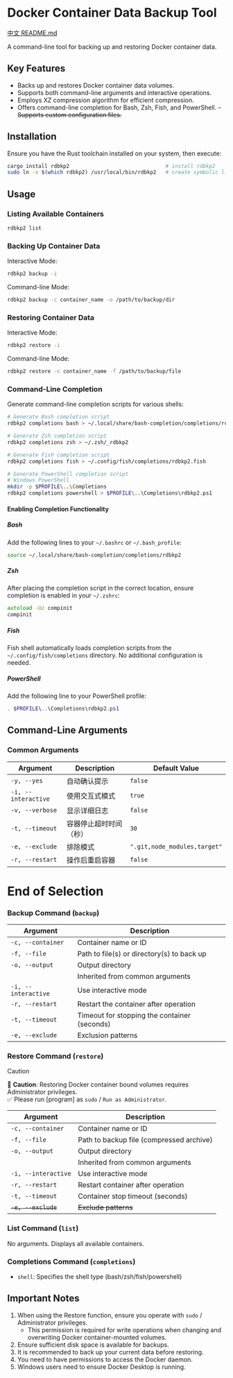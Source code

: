# Docker Container Data Backup Tool

[中文 README.md](./README_CN.md)

A command-line tool for backing up and restoring Docker container data.

## Key Features

- Backs up and restores Docker container data volumes.
- Supports both command-line arguments and interactive operations.
- Employs XZ compression algorithm for efficient compression.
- Offers command-line completion for Bash, Zsh, Fish, and PowerShell.
~~- Supports custom configuration files.~~

## Installation

Ensure you have the Rust toolchain installed on your system, then execute:

```bash
cargo install rdbkp2                               # install rdbkp2
sudo ln -s $(which rdbkp2) /usr/local/bin/rdbkp2   # create symbolic link for sudo execution
```

## Usage

### Listing Available Containers

```bash
rdbkp2 list
```

### Backing Up Container Data

Interactive Mode:

```bash
rdbkp2 backup -i
```

Command-line Mode:

```bash
rdbkp2 backup -c container_name -o /path/to/backup/dir
```

### Restoring Container Data

Interactive Mode:

```bash
rdbkp2 restore -i
```

Command-line Mode:

```bash
rdbkp2 restore -c container_name -f /path/to/backup/file
```

### Command-Line Completion

Generate command-line completion scripts for various shells:

```bash
# Generate Bash completion script
rdbkp2 completions bash > ~/.local/share/bash-completion/completions/rdbkp2

# Generate Zsh completion script
rdbkp2 completions zsh > ~/.zsh/_rdbkp2

# Generate Fish completion script
rdbkp2 completions fish > ~/.config/fish/completions/rdbkp2.fish

# Generate PowerShell completion script
# Windows PowerShell
mkdir -p $PROFILE\..\Completions
rdbkp2 completions powershell > $PROFILE\..\Completions\rdbkp2.ps1
```

#### Enabling Completion Functionality

##### Bash

Add the following lines to your `~/.bashrc` or `~/.bash_profile`:

```bash
source ~/.local/share/bash-completion/completions/rdbkp2
```

##### Zsh

After placing the completion script in the correct location, ensure completion is enabled in your `~/.zshrc`:

```zsh
autoload -Uz compinit
compinit
```

##### Fish

Fish shell automatically loads completion scripts from the `~/.config/fish/completions` directory. No additional configuration is needed.

##### PowerShell

Add the following line to your PowerShell profile:

```powershell
. $PROFILE\..\Completions\rdbkp2.ps1
```

## Command-Line Arguments

### Common Arguments

| Argument             | Description                      | Default Value                      |
|----------------------|----------------------------------|------------------------------------|
| `-y, --yes`          | 自动确认提示                     | `false`                            |
| `-i, --interactive`  | 使用交互式模式                   | `true`                             |
| `-v, --verbose`      | 显示详细日志                     | `false`                            |
| `-t, --timeout`      | 容器停止超时时间（秒）           | `30`                               |
| `-e, --exclude`      | 排除模式                         | `".git,node_modules,target"`       |
| `-r, --restart`      | 操作后重启容器                   | `false`                            |

# End of Selection

### Backup Command (`backup`)

| Argument             | Description                                      |
|----------------------|--------------------------------------------------|
| `-c, --container`    | Container name or ID                             |
| `-f, --file`         | Path to file(s) or directory(s) to back up       |
| `-o, --output`       | Output directory                                 |
|                      | Inherited from common arguments                  |
| `-i, --interactive`  | Use interactive mode                             |
| `-r, --restart`      | Restart the container after operation            |
| `-t, --timeout`      | Timeout for stopping the container (seconds)     |
| `-e, --exclude`      | Exclusion patterns                               |

### Restore Command (`restore`)

> [!CAUTION]
> 💖 **Caution**: Restoring Docker container bound volumes requires Administrator privileges. <br>
> ✅ Please run [program] as `sudo` / `Run as Administrator`.

| Argument             | Description                                      |
|----------------------|--------------------------------------------------|
| `-c, --container`    | Container name or ID                             |
| `-f, --file`         | Path to backup file (compressed archive)         |
| `-o, --output`       | Output directory                                 |
|                      | Inherited from common arguments                  |
| `-i, --interactive`  | Use interactive mode                             |
| `-r, --restart`      | Restart container after operation                |
| `-t, --timeout`      | Container stop timeout (seconds)                 |
| ~~`-e, --exclude`~~  | ~~Exclude patterns~~                             |

### List Command (`list`)

No arguments. Displays all available containers.

### Completions Command (`completions`)

- `shell`: Specifies the shell type (bash/zsh/fish/powershell)

## Important Notes

1.  When using the Restore function, ensure you operate with `sudo` / Administrator privileges.
    -   This permission is required for write operations when changing and overwriting Docker container-mounted volumes.
2.  Ensure sufficient disk space is available for backups.
3.  It is recommended to back up your current data before restoring.
4.  You need to have permissions to access the Docker daemon.
5.  Windows users need to ensure Docker Desktop is running.
